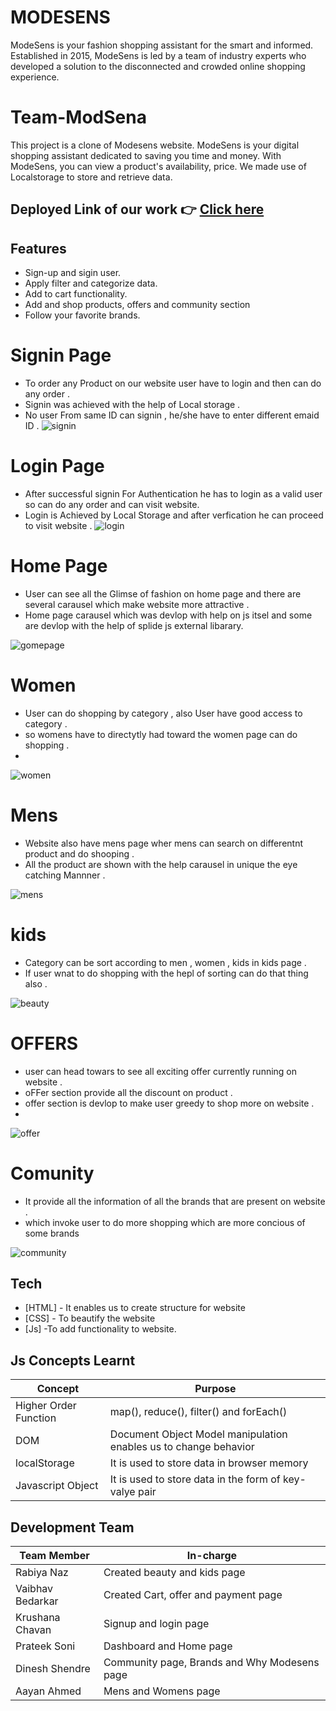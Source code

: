 # MODESENS
ModeSens is your fashion shopping assistant for the smart and informed. Established in 2015, ModeSens is led by a team of industry experts who developed a solution to the disconnected and crowded online shopping experience.


# Team-ModSena

This project is a clone of Modesens website. ModeSens is your digital shopping assistant dedicated to saving you time and money. With ModeSens, you can view a product's availability, price. We made use of Localstorage to store and retrieve data. 

## Deployed Link of our work 👉 [Click here](https://luxury-kitten-33b0d5.netlify.app/index.html)

## Features

- Sign-up and sigin user.
- Apply filter and categorize data.
- Add to cart functionality.
- Add and shop products, offers and community section
- Follow your favorite brands.

# Signin Page
- To order any Product on our website user have to login and then can do any order .
- Signin was achieved with the help of Local storage .
- No user From same ID can signin , he/she have to enter different emaid ID .
![signin](https://user-images.githubusercontent.com/105915891/213902414-5ac47d51-b794-427b-b99e-980bbf94d6b1.PNG)

# Login Page
- After successful signin For Authentication he has to login as a valid user so can do any order and can visit website.
- Login is Achieved by Local Storage and after verfication he can proceed to visit website .
![login](https://user-images.githubusercontent.com/105915891/213902478-e337ea44-6673-4e70-b320-10a6b4508616.PNG)

# Home Page 
- User can see all the Glimse of fashion on home page and there are several carausel which make website more attractive .
- Home page carausel which was devlop with help on js itsel and some are devlop with the help of splide js external libarary.

![gomepage](https://user-images.githubusercontent.com/105915891/213902612-e11f88a8-5a86-48f4-84ef-b97a17d14bdb.PNG)

# Women 
- User can do shopping by category , also User have good access to category .
- so womens have to directytly had toward the women page can do shopping .
- 
![women](https://user-images.githubusercontent.com/105915891/213903336-41bfccb2-d5cf-4c3a-a1bb-39e8727a3c67.PNG)



# Mens 
- Website also have mens page wher mens can search on differentnt product and do shooping .
- All the product are shown with the help carausel in unique the eye catching Mannner .

![mens](https://user-images.githubusercontent.com/105915891/213903337-14a49e6d-faca-419f-b089-4bb474ea5e69.PNG)

# kids 
- Category can be sort according to men , women , kids in kids page .
- If user wnat to do shopping with the hepl of sorting can do that thing also .

![beauty](https://user-images.githubusercontent.com/105915891/213903344-2bfdd243-f9af-4e37-af22-f9e94ffff254.PNG)

# OFFERS 
- user can head towars to see all exciting offer currently running on website .
- oFFer section provide all the discount on product .
- offer section is devlop to make user greedy to shop more on website .
- 
![offer](https://user-images.githubusercontent.com/105915891/213903505-2f3d7d06-174d-4633-a565-b6aa4d0e5a0d.PNG)

# Comunity
- It provide all the information of all the brands that are present on website .
- which invoke user to do more shopping which are more concious of some brands 

![community](https://user-images.githubusercontent.com/105915891/213903509-35053b53-2b23-4e98-92e4-280cdd8a13c4.PNG)


## Tech

- [HTML] - It enables us to create structure for website
- [CSS] - To beautify the website
- [Js] -To add functionality to website.

## Js Concepts Learnt


| Concept | Purpose |
| ------|------ |
| Higher Order Function| map(), reduce(), filter() and forEach()
| DOM | Document Object Model manipulation enables us to change behavior |
| localStorage |It is used to store data in browser memory |
| Javascript Object |It is used to store data in the form of key-valye pair |

## Development Team
| Team Member | In-charge |
| ------|------ |
| Rabiya Naz | Created beauty and kids page |
| Vaibhav Bedarkar | Created Cart, offer and payment page |
| Krushana Chavan |Signup and login page |
| Prateek Soni | Dashboard and Home page |Footer and Navbar
| Dinesh Shendre| Community page, Brands and Why Modesens page |
| Aayan Ahmed | Mens and Womens page |



